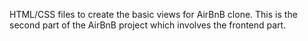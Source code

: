 HTML/CSS files to create the basic views for AirBnB clone.
This is the second part of the AirBnB project which involves the frontend part.
